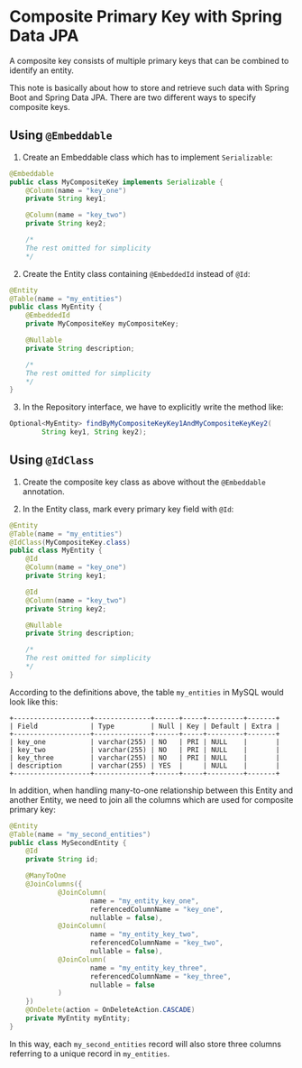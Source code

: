 # Composite Primary Key with Spring Data JPA

A composite key consists of multiple primary keys that can be combined to identify an entity.

This note is basically about how to store and retrieve such data with Spring Boot and Spring Data JPA. There are two different ways to specify composite keys.

## Using `@Embeddable`
1. Create an Embeddable class which has to implement `Serializable`:

  ```java
  @Embeddable
  public class MyCompositeKey implements Serializable {
      @Column(name = "key_one")
      private String key1;

      @Column(name = "key_two")
      private String key2;

      /*
      The rest omitted for simplicity
      */
  ```

2. Create the Entity class containing `@EmbeddedId` instead of `@Id`:

  ```java
  @Entity
  @Table(name = "my_entities")
  public class MyEntity {
      @EmbeddedId
      private MyCompositeKey myCompositeKey;

      @Nullable
      private String description;

      /*
      The rest omitted for simplicity
      */
  }
  ```

3. In the Repository interface, we have to explicitly write the method like:

  ```java
  Optional<MyEntity> findByMyCompositeKeyKey1AndMyCompositeKeyKey2(
          String key1, String key2);
  ```

## Using `@IdClass`

1. Create the composite key class as above without the `@Embeddable` annotation.

2. In the Entity class, mark every primary key field with `@Id`:

  ```java
  @Entity
  @Table(name = "my_entities")
  @IdClass(MyCompositeKey.class)
  public class MyEntity {
      @Id
      @Column(name = "key_one")
      private String key1;

      @Id
      @Column(name = "key_two")
      private String key2;

      @Nullable
      private String description;

      /*
      The rest omitted for simplicity
      */
  }
  ```

According to the definitions above, the table `my_entities` in MySQL would look like this:

```
+-------------------+--------------+------+-----+---------+-------+
| Field             | Type         | Null | Key | Default | Extra |
+-------------------+--------------+------+-----+---------+-------+
| key_one           | varchar(255) | NO   | PRI | NULL    |       |
| key_two           | varchar(255) | NO   | PRI | NULL    |       |
| key_three         | varchar(255) | NO   | PRI | NULL    |       |
| description       | varchar(255) | YES  |     | NULL    |       |
+-------------------+--------------+------+-----+---------+-------+
```

In addition, when handling many-to-one relationship between this Entity and another Entity, we need to join all the columns which are used for composite primary key:

```java
@Entity
@Table(name = "my_second_entities")
public class MySecondEntity {
    @Id
    private String id;

    @ManyToOne
    @JoinColumns({
            @JoinColumn(
                    name = "my_entity_key_one",
                    referencedColumnName = "key_one",
                    nullable = false),
            @JoinColumn(
                    name = "my_entity_key_two",
                    referencedColumnName = "key_two",
                    nullable = false),
            @JoinColumn(
                    name = "my_entity_key_three",
                    referencedColumnName = "key_three",
                    nullable = false
            )
    })
    @OnDelete(action = OnDeleteAction.CASCADE)
    private MyEntity myEntity;
}
```

In this way, each `my_second_entities` record will also store three columns referring to a unique record in `my_entities`.
